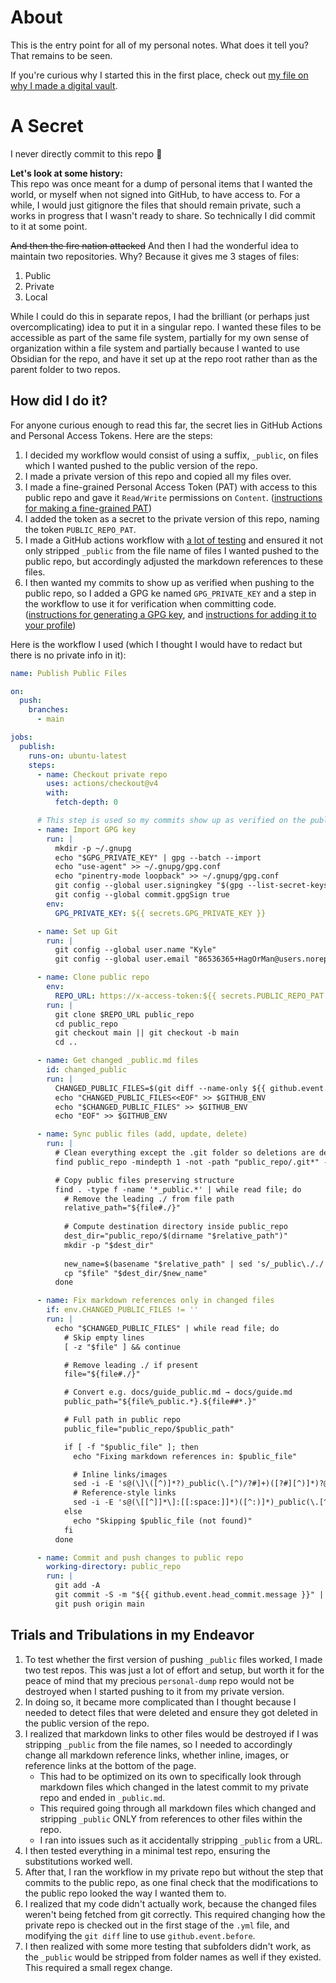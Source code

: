 # About
This is the entry point for all of my personal notes. What does it tell you? That remains to be seen.

If you're curious why I started this in the first place, check out [my file on why I made a digital vault](notes/WhyADigitalVault.md).

# A Secret
I never directly commit to this repo :exploding_head:

**Let's look at some history:**  
This repo was once meant for a dump of personal items that I wanted the world, or myself when not signed into GitHub, to have access to. For a while, I would just gitignore the files that should remain private, such a works in progress that I wasn't ready to share. So technically I did commit to it at some point.

~~And then the fire nation attacked~~ And then I had the wonderful idea to maintain two repositories. Why? Because it gives me 3 stages of files:
1. Public
2. Private
3. Local

While I could do this in separate repos, I had the brilliant (or perhaps just overcomplicating) idea to put it in a singular repo. I wanted these files to be accessible as part of the same file system, partially for my own sense of organization within a file system and partially because I wanted to use Obsidian for the repo, and have it set up at the repo root rather than as the parent folder to two repos.

## How did I do it?
For anyone curious enough to read this far, the secret lies in GitHub Actions and Personal Access Tokens. Here are the steps:
1. I decided my workflow would consist of using a suffix, `_public`, on files which I wanted pushed to the public version of the repo.
2. I made a private version of this repo and copied all my files over.
3. I made a fine-grained Personal Access Token (PAT) with access to this public repo and gave it `Read/Write` permissions on `Content`. ([instructions for making a fine-grained PAT](https://docs.github.com/en/authentication/keeping-your-account-and-data-secure/managing-your-personal-access-tokens#creating-a-fine-grained-personal-access-token))
4. I added the token as a secret to the private version of this repo, naming the token `PUBLIC_REPO_PAT`.
5. I made a GitHub actions workflow with [a lot of testing](#trials-and-tribulations-in-my-endeavor) and ensured it not only stripped `_public` from the file name of files I wanted pushed to the public repo, but accordingly adjusted the markdown references to these files.
6. I then wanted my commits to show up as verified when pushing to the public repo, so I added a GPG ke named `GPG_PRIVATE_KEY` and a step in the workflow to use it for verification when committing code. ([instructions for generating a GPG key](https://docs.github.com/en/authentication/managing-commit-signature-verification/generating-a-new-gpg-key#generating-a-gpg-key), and [instructions for adding it to your profile](https://docs.github.com/en/authentication/managing-commit-signature-verification/adding-a-gpg-key-to-your-github-account#adding-a-gpg-key))

Here is the workflow I used (which I thought I would have to redact but there is no private info in it):
```yml
name: Publish Public Files

on:
  push:
    branches:
      - main

jobs:
  publish:
    runs-on: ubuntu-latest
    steps:
      - name: Checkout private repo
        uses: actions/checkout@v4
        with:
          fetch-depth: 0

      # This step is used so my commits show up as verified on the public repo
      - name: Import GPG key
        run: |
          mkdir -p ~/.gnupg
          echo "$GPG_PRIVATE_KEY" | gpg --batch --import
          echo "use-agent" >> ~/.gnupg/gpg.conf
          echo "pinentry-mode loopback" >> ~/.gnupg/gpg.conf
          git config --global user.signingkey "$(gpg --list-secret-keys --keyid-format=long | grep sec | head -n1 | awk '{print $2}' | cut -d'/' -f2)"
          git config --global commit.gpgSign true
        env:
          GPG_PRIVATE_KEY: ${{ secrets.GPG_PRIVATE_KEY }}

      - name: Set up Git
        run: |
          git config --global user.name "Kyle"
          git config --global user.email "86536365+HagOrMan@users.noreply.github.com"

      - name: Clone public repo
        env:
          REPO_URL: https://x-access-token:${{ secrets.PUBLIC_REPO_PAT }}@github.com/HagOrMan/personal-dump.git
        run: |
          git clone $REPO_URL public_repo
          cd public_repo
          git checkout main || git checkout -b main
          cd ..

      - name: Get changed _public.md files
        id: changed_public
        run: |
          CHANGED_PUBLIC_FILES=$(git diff --name-only ${{ github.event.before }} ${{ github.sha }} | grep '_public\.md$' || true)
          echo "CHANGED_PUBLIC_FILES<<EOF" >> $GITHUB_ENV
          echo "$CHANGED_PUBLIC_FILES" >> $GITHUB_ENV
          echo "EOF" >> $GITHUB_ENV

      - name: Sync public files (add, update, delete)
        run: |
          # Clean everything except the .git folder so deletions are detected
          find public_repo -mindepth 1 -not -path "public_repo/.git*" -exec rm -rf {} +

          # Copy public files preserving structure
          find . -type f -name '*_public.*' | while read file; do
            # Remove the leading ./ from file path
            relative_path="${file#./}"
            
            # Compute destination directory inside public_repo
            dest_dir="public_repo/$(dirname "$relative_path")"
            mkdir -p "$dest_dir"
            
            new_name=$(basename "$relative_path" | sed 's/_public\././')   # remove _public before the extension
            cp "$file" "$dest_dir/$new_name"
          done

      - name: Fix markdown references only in changed files
        if: env.CHANGED_PUBLIC_FILES != ''
        run: |
          echo "$CHANGED_PUBLIC_FILES" | while read file; do
            # Skip empty lines
            [ -z "$file" ] && continue

            # Remove leading ./ if present
            file="${file#./}"

            # Convert e.g. docs/guide_public.md → docs/guide.md
            public_path="${file%_public.*}.${file##*.}"

            # Full path in public repo
            public_file="public_repo/$public_path"

            if [ -f "$public_file" ]; then
              echo "Fixing markdown references in: $public_file"

              # Inline links/images
              sed -i -E 's@(\]\([^)]*?)_public(\.[^)/?#]+)([?#][^)]*)?@\1\2\3@g' "$public_file"
              # Reference-style links
              sed -i -E 's@(\[[^]]*\]:[[:space:]]*)([^:)]*)_public(\.[^)/?#]+)([?#][^)]*)?@\1\2\3\4@g' "$public_file"
            else
              echo "Skipping $public_file (not found)"
            fi
          done

      - name: Commit and push changes to public repo
        working-directory: public_repo
        run: |
          git add -A
          git commit -S -m "${{ github.event.head_commit.message }}" || echo "No changes to commit"
          git push origin main
```

## Trials and Tribulations in my Endeavor
1. To test whether the first version of pushing `_public` files worked, I made two test repos. This was just a lot of effort and setup, but worth it for the peace of mind that my precious `personal-dump` repo would not be destroyed when I started pushing to it from my private version.
2. In doing so, it became more complicated than I thought because I needed to detect files that were deleted and ensure they got deleted in the public version of the repo.
3. I realized that markdown links to other files would be destroyed if I was stripping `_public` from the file names, so I needed to accordingly change all markdown reference links, whether inline, images, or reference links at the bottom of the page.
	- This had to be optimized on its own to specifically look through markdown files which changed in the latest commit to my private repo and ended in `_public.md`.
	- This required going through all markdown files which changed and stripping `_public` ONLY from references to other files within the repo.
	- I ran into issues such as it accidentally stripping `_public` from a URL.
4. I then tested everything in a minimal test repo, ensuring the substitutions worked well.
5. After that, I ran the workflow in my private repo but without the step that commits to the public repo, as one final check that the modifications to the public repo looked the way I wanted them to.
6. I realized that my code didn't actually work, because the changed files weren't being fetched from git correctly. This required changing how the private repo is checked out in the first stage of the `.yml` file, and modifying the `git diff` line to use `github.event.before`.
7. I then realized with some more testing that subfolders didn't work, as the `_public` would be stripped from folder names as well if they existed. This required a small regex change.